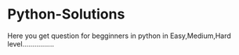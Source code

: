 # Python-Solutions
Here you get question for begginners in python in Easy,Medium,Hard level................
